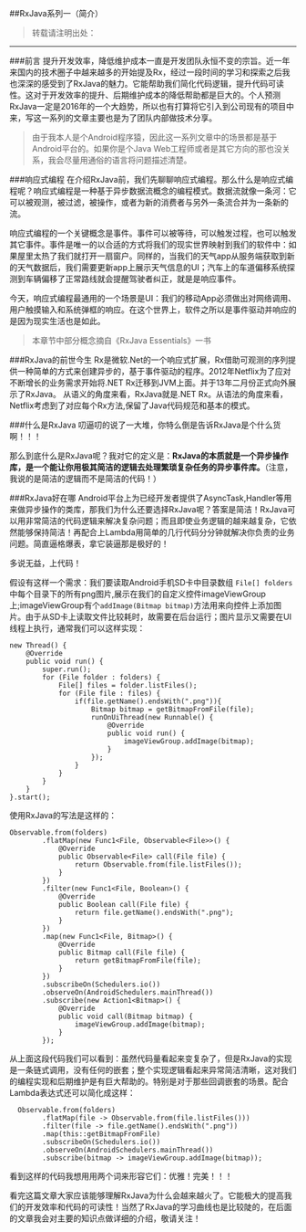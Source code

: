 ##RxJava系列一（简介）
> 转载请注明出处：[]()

***
###前言
提升开发效率，降低维护成本一直是开发团队永恒不变的宗旨。近一年来国内的技术圈子中越来越多的开始提及Rx，经过一段时间的学习和探索之后我也深深的感受到了RxJava的魅力。它能帮助我们简化代码逻辑，提升代码可读性。这对于开发效率的提升、后期维护成本的降低帮助都是巨大的。个人预测RxJava一定是2016年的一个大趋势，所以也有打算将它引入到公司现有的项目中来，写这一系列的文章主要也是为了团队内部做技术分享。

> 由于我本人是个Android程序猿，因此这一系列文章中的场景都是基于Android平台的。如果你是个Java Web工程师或者是其它方向的那也没关系，我会尽量用通俗的语言将问题描述清楚。

###响应式编程
在介绍RxJava前，我们先聊聊响应式编程。那么什么是响应式编程呢？响应式编程是一种基于异步数据流概念的编程模式。数据流就像一条河：它可以被观测，被过滤，被操作，或者为新的消费者与另外一条流合并为一条新的流。

响应式编程的一个关键概念是事件。事件可以被等待，可以触发过程，也可以触发其它事件。事件是唯一的以合适的方式将我们的现实世界映射到我们的软件中：如果屋里太热了我们就打开一扇窗户。同样的，当我们的天气app从服务端获取到新的天气数据后，我们需要更新app上展示天气信息的UI；汽车上的车道偏移系统探测到车辆偏移了正常路线就会提醒驾驶者纠正，就是是响应事件。

今天，响应式编程最通用的一个场景是UI：我们的移动App必须做出对网络调用、用户触摸输入和系统弹框的响应。在这个世界上，软件之所以是事件驱动并响应的是因为现实生活也是如此。

> 本章节中部分概念摘自《RxJava Essentials》一书

###RxJava的前世今生
Rx是微软.Net的一个响应式扩展，Rx借助可观测的序列提供一种简单的方式来创建异步的，基于事件驱动的程序。2012年Netflix为了应对不断增长的业务需求开始将.NET Rx迁移到JVM上面。并于13年二月份正式向外展示了RxJava。
从语义的角度来看，RxJava就是.NET Rx。从语法的角度来看，Netflix考虑到了对应每个Rx方法,保留了Java代码规范和基本的模式。

###什么是RxJava
叨逼叨的说了一大堆，你特么倒是告诉RxJava是个什么货啊！！！

那么到底什么是RxJava呢？我对它的定义是：**RxJava的本质就是一个异步操作库，是一个能让你用极其简洁的逻辑去处理繁琐复杂任务的异步事件库。**（注意，我说的是简洁的逻辑而不是简洁的代码！）

###RxJava好在哪
Android平台上为已经开发者提供了AsyncTask,Handler等用来做异步操作的类库，那我们为什么还要选择RxJava呢？答案是简洁！RxJava可以用非常简洁的代码逻辑来解决复杂问题；而且即使业务逻辑的越来越复杂，它依然能够保持简洁！再配合上Lambda用简单的几行代码分分钟就解决你负责的业务问题。简直逼格爆表，拿它装逼那是极好的！

多说无益，上代码！

假设有这样一个需求：我们要读取Android手机SD卡中目录数组 `File[] folders`中每个目录下的所有png图片,展示在我们的自定义控件imageViewGroup上;imageViewGroup有个`addImage(Bitmap bitmap)`方法用来向控件上添加图片。由于从SD卡上读取文件比较耗时，故需要在后台运行；图片显示又需要在UI线程上执行，通常我们可以这样实现：

	new Thread() {
    	@Override
        public void run() {
        	super.run();
            for (File folder : folders) {
            	File[] files = folder.listFiles();
            	for (File file : files) {
                	if(file.getName().endsWith(".png")){
                		Bitmap bitmap = getBitmapFromFile(file);
                   		runOnUiThread(new Runnable() {
                   			@Override
                   			public void run() {
                       			imageViewGroup.addImage(bitmap);
                      		}
                 		});
              		}
          		}
        	}
    	}
    }.start();

使用RxJava的写法是这样的：

    Observable.from(folders)
            .flatMap(new Func1<File, Observable<File>>() {
                @Override
                public Observable<File> call(File file) {
                    return Observable.from(file.listFiles());
                }
            })
            .filter(new Func1<File, Boolean>() {
                @Override
                public Boolean call(File file) {
                    return file.getName().endsWith(".png");
                }
            })
            .map(new Func1<File, Bitmap>() {
                @Override
                public Bitmap call(File file) {
                    return getBitmapFromFile(file);
                }
            })
            .subscribeOn(Schedulers.io())
            .observeOn(AndroidSchedulers.mainThread())
            .subscribe(new Action1<Bitmap>() {
                @Override
                public void call(Bitmap bitmap) {
                    imageViewGroup.addImage(bitmap);
                }
            });
            
从上面这段代码我们可以看到：虽然代码量看起来变复杂了，但是RxJava的实现是一条链式调用，没有任何的嵌套；整个实现逻辑看起来异常简洁清晰，这对我们的编程实现和后期维护是有巨大帮助的。特别是对于那些回调嵌套的场景。配合Lambda表达式还可以简化成这样：
  
      Observable.from(folders)
            .flatMap(file -> Observable.from(file.listFiles()))
            .filter(file -> file.getName().endsWith(".png"))
            .map(this::getBitmapFromFile)
            .subscribeOn(Schedulers.io())
            .observeOn(AndroidSchedulers.mainThread())
            .subscribe(bitmap -> imageViewGroup.addImage(bitmap));

看到这样的代码我想用用两个词来形容它们：优雅！完美！！！

看完这篇文章大家应该能够理解RxJava为什么会越来越火了。它能极大的提高我们的开发效率和代码的可读性！当然了RxJava的学习曲线也是比较陡的，在后面的文章我会对主要的知识点做详细的介绍，敬请关注！